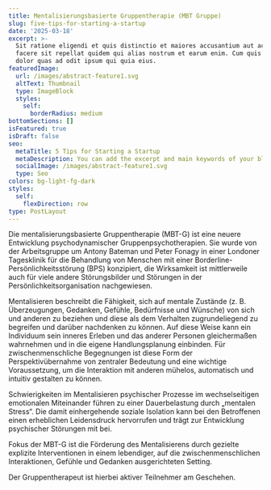 ```yaml
---
title: Mentalisierungsbasierte Gruppentherapie (MBT Gruppe)
slug: five-tips-for-starting-a-startup
date: '2025-03-18'
excerpt: >-
  Sit ratione eligendi et quis distinctio et maiores accusantium aut accusamus
  facere sit repellat quidem qui alias nostrum et earum enim. Cum quis sint eos
  dolor quas ad odit ipsum qui quia eius.
featuredImage:
  url: /images/abstract-feature1.svg
  altText: Thumbnail
  type: ImageBlock
  styles:
    self:
      borderRadius: medium
bottomSections: []
isFeatured: true
isDraft: false
seo:
  metaTitle: 5 Tips for Starting a Startup
  metaDescription: You can add the excerpt and main keywords of your blog post here.
  socialImage: /images/abstract-feature1.svg
  type: Seo
colors: bg-light-fg-dark
styles:
  self:
    flexDirection: row
type: PostLayout
---
```

Die mentalisierungsbasierte Gruppentherapie (MBT-G) ist eine neuere Entwicklung psychodynamischer Gruppenpsychotherapien. Sie wurde von der Arbeitsgruppe um Antony Bateman und Peter Fonagy in einer Londoner Tagesklinik für die Behandlung von Menschen mit einer Borderline-Persönlichkeitsstörung (BPS) konzipiert, die Wirksamkeit ist mittlerweile auch für viele andere Störungsbilder und Störungen in der Persönlichkeitsorganisation nachgewiesen.  

Mentalisieren beschreibt die Fähigkeit, sich auf mentale Zustände (z. B. Überzeugungen, Gedanken, Gefühle, Bedürfnisse und Wünsche) von sich und anderen zu beziehen und diese als dem Verhalten zugrundeliegend zu begreifen und darüber nachdenken zu können. Auf diese Weise kann ein Individuum sein inneres Erleben und das anderer Personen gleichermaßen wahrnehmen und in die eigene Handlungsplanung einbinden. Für zwischenmenschliche Begegnungen ist diese Form der Perspektivübernahme von zentraler Bedeutung und eine wichtige Voraussetzung, um die Interaktion mit anderen mühelos, automatisch und intuitiv gestalten zu können.

Schwierigkeiten im Mentalisieren psychischer Prozesse im wechselseitigen emotionalen Miteinander führen zu einer Dauerbelastung durch „mentalen Stress“. Die damit einhergehende soziale Isolation kann bei den Betroffenen einen erheblichen Leidensdruck hervorrufen und trägt zur Entwicklung psychischer Störungen mit bei. 

Fokus der MBT-G ist die Förderung des Mentalisierens durch gezielte explizite Interventionen in einem lebendiger, auf die zwischenmenschlichen Interaktionen, Gefühle und Gedanken ausgerichteten Setting.

Der Gruppentherapeut ist hierbei aktiver Teilnehmer am Geschehen.
